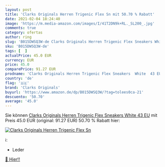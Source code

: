 ```yaml
---
layout: post
title: 'Clarks Originals Herren Trigenic Flex Sn mit 50.70 % Rabatt'
date: 2021-02-04 18:24:40
image: 'https://m.media-amazon.com/images/I/41T2DN9k+RL._SL200_.jpg'
comments: true
category: ofertas
author: ring
slug: 'B015DWSQ3W-de Clarks Originals Herren Trigenic Flex Sneakers White 43 EU'
sku: 'B015DWSQ3W-de'
tags: [  ]
actualPrice: 45.0 EUR
currency: EUR
price: 45.0
comparePrice: 91.27 EUR
prodname: 'Clarks Originals Herren Trigenic Flex Sneakers  White  43 EU'
country: 'de'
flag: '🇩🇪'
brand: 'Clarks Originals'
buyurl: 'https://www.amazon.de/dp/B015DWSQ3W/?tag=tolees0ca-21'
descuento: '50.70'
average: '45.0'
---
```


Sie können [Clarks Originals Herren Trigenic Flex Sneakers  White  43 EU](https://www.amazon.de/dp/B015DWSQ3W/?tag=tolees0ca-21) mit Preis 45.0 EUR (original: 91.27 EUR) 50.70 % Rabatt hier:

[![Clarks Originals Herren Trigenic Flex Sn](https://m.media-amazon.com/images/I/41T2DN9k+RL._SL200_.jpg)](https://www.amazon.de/dp/B015DWSQ3W/?tag=tolees0ca-21)

ℹ️:

- Leder

[🛒 Hier!!](https://www.amazon.de/dp/B015DWSQ3W/?tag=tolees0ca-21)
